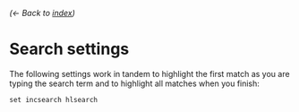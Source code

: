 *(← Back to [index](../README.md))*

# Search settings

The following settings work in tandem to highlight the first match as you are
typing the search term and to highlight all matches when you finish:

```
set incsearch hlsearch
```
